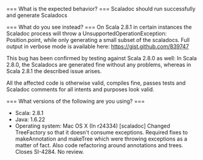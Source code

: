 === What is the expected behavior? ===
Scaladoc should run successfully and generate Scaladocs

=== What do you see instead? ===
On Scala 2.8.1 in certain instances the Scaladoc process will throw a UnsupportedOperationException: Position.point, while only generating a small subset of the scaladocs.
Full output in verbose mode is available here: https://gist.github.com/839747

This bug has been confirmed by testing against Scala 2.8.0 as well:
In Scala 2.8.0, the Scaladocs are generated fine without any problems, whereas in Scala 2.8.1 the described issue arises.

All the affected code is otherwise valid, compiles fine, passes tests and Scaladoc comments for all intents and purposes look valid.

=== What versions of the following are you using? ===
  - Scala: 2.8.1
  - Java: 1.6.22
  - Operating system: Mac OS X
(In r24334) [scaladoc] Changed TreeFactory so that it doesn't consume exceptions. Required fixes to makeAnnotation and makeTree which were throwing exceptions as a matter of fact. Also code refactoring around annotations and trees. Closes SI-4284. No review.
